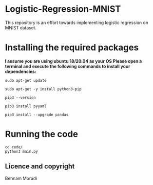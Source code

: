 # Logistic-Regression-MNIST

This repository is an effort towards implementing logistic regression on MNIST dataset. 

# Installing the required packages
**I assume you are using ubuntu 18/20.04 as your OS**
**Please open a terminal and execute the following commands to install
your dependencies:**

```
sudo apt-get update

sudo apt-get -y install python3-pip

pip3 --version

pip3 install pyyaml

pip3 install --upgrade pandas

```

# Running the code
```
cd code/
python3 main.py
```

## Licence and copyright
Behnam Moradi

